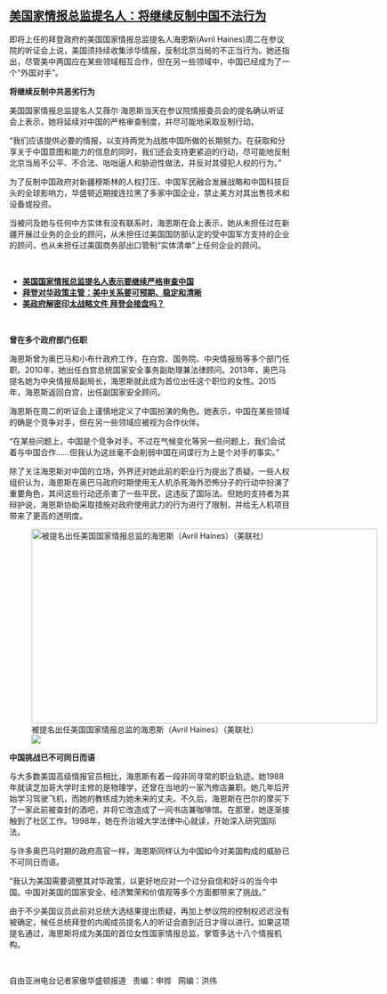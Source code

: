 <!--1611088984000-->
[美国家情报总监提名人：将继续反制中国不法行为](https://www.rfa.org/mandarin/yataibaodao/junshiwaijiao/hc-01192021100956.html)
------

<p></p><p>即将上任的拜登政府的美国国家情报总监提名人海恩斯(Avril Haines)周二在参议院的听证会上说，美国须持续收集涉华情报，反制北京当局的不正当行为。她还指出，尽管美中两国应在某些领域相互合作，但在另一些领域中，中国已经成为了一个“外国对手”。</p><p><strong>将继续反制中共恶劣行为</strong></p><p>美国国家情报总监提名人艾薇尔·海恩斯当天在参议院情报委员会的提名确认听证会上表示，她将延续对中国的严格审查制度，并尽可能地采取反制行动。</p><p>“我们应该提供必要的情报，以支持两党为战胜中国所做的长期努力。在获取和分享关于中国意图和能力的信息的同时，我们还会支持更紧迫的行动，尽可能地反制北京当局不公平、不合法、咄咄逼人和胁迫性做法，并反对其侵犯人权的行为。”</p><p>为了反制中国政府对新疆穆斯林的人权打压、中国军民融合发展战略和中国科技巨头的全球影响力，华盛顿近期接连拉黑了多家中国企业，禁止美方对其出售技术和设备或投资。</p><p>当被问及她与任何中方实体有没有联系时，海恩斯在会上表示，她从未担任过在新疆开展过业务的企业的顾问，从未担任过美国国防部认定的受中国军方支持的企业的顾问，也从未担任过美国商务部出口管制“实体清单”上任何企业的顾问。</p><p><br/></p><ul><li><a href="https://www.rfa.org/mandarin/Xinwen/3-01192021100107.html"><strong>美国国家情报总监提名人表示要继续严格审查中国</strong></a></li><li><strong><a href="https://www.rfa.org/mandarin/yataibaodao/junshiwaijiao/xx-01142021112259.html">拜登对华政策主管：美中关系要可预期、稳定和清晰</a></strong></li><li><strong><a href="https://www.rfa.org/mandarin/yataibaodao/junshiwaijiao/xx-01132021131723.html">美政府解密印太战略文件 拜登会接盘吗？</a></strong></li></ul><p><br/></p><p><strong>曾在多个政府部门任职</strong></p><p>海恩斯曾为奥巴马和小布什政府工作，在白宫、国务院、中央情报局等多个部门任职。2010年，她出任白宫总统国家安全事务副助理兼法律顾问。2013年，奥巴马提名她为中央情报局副局长，海恩斯就此成为首位出任这个职位的女性。2015年，海恩斯返回白宫，出任副国家安全顾问。</p><p>海恩斯在周二的听证会上谨慎地定义了中国扮演的角色。她表示，中国在某些领域的确是个竞争对手，但在另一些领域应被视为合作伙伴。</p><p>“在某些问题上，中国是个竞争对手。不过在气候变化等另一些问题上，我们会试着与中国合作……但我认为这丝毫不会削弱中国在间谍行为上是个对手的事实。”</p><p>除了关注海恩斯对中国的立场，外界还对她此前的职业行为提出了质疑。一些人权组织认为，海恩斯在奥巴马政府时期使用无人机杀死海外恐怖分子的行动中扮演了重要角色，其间这些行动还杀害了一些平民，这违反了国际法。但她的支持者为其辩护说，海恩斯协助采取措施对政府使用武力的行为进行了限制，并给无人机项目带来了更高的透明度。</p><p><figure class="image-richtext image-inline captioned" style="width:622px;"><img alt="被提名出任美国国家情报总监的海恩斯（Avril Haines）（美联社）" height="350" src="https://www.rfa.org/mandarin/yataibaodao/junshiwaijiao/hc-01192021100956.html/hc0119.jpg/@@images/caa7d87b-0a2c-4edf-a5fd-235442343a62.jpeg" title="hc0119.jpg" width="622"/><figcaption class="image-caption">被提名出任美国国家情报总监的海恩斯（Avril Haines）（美联社）</figcaption><small></small><div id="zoomattribute"><a data-caption="被提名出任美国国家情报总监的海恩斯（Avril Haines）（美联社）" data-fancybox="" href="https://www.rfa.org/mandarin/yataibaodao/junshiwaijiao/hc-01192021100956.html/hc0119.jpg" id="single_image" title="被提名出任美国国家情报总监的海恩斯（Avril Haines）（美联社）"><img src="/++plone++rfa-resources/img/icon-zoom.png"/></a></div></figure></p><p><strong>中国挑战已不可同日而语</strong></p><p>与大多数美国高级情报官员相比，海恩斯有着一段非同寻常的职业轨迹。她1988年就读芝加哥大学时主修的是物理学，还曾在当地的一家汽修店兼职。她几年后开始学习驾驶飞机，而她的教练成为她未来的丈夫。不久后，海恩斯在巴尔的摩买下了一家此前被查封的酒吧，并将它改造成了一间书店兼咖啡馆。在那里，她逐渐接触到了社区工作。1998年，她在乔治城大学法律中心就读，开始深入研究国际法。</p><p>与许多奥巴马时期的政府高官一样，海恩斯同样认为中国如今对美国构成的威胁已不可同日而语。</p><p>“我认为美国需要调整其对华政策，以更好地应对一个过分自信和好斗的当今中国。中国对美国的国家安全、经济繁荣和价值观等多个方面都带来了挑战。”</p><p>由于不少美国议员此前对总统大选结果提出质疑，再加上参议院的控制权迟迟没有被确定，候任总统拜登的内阁成员提名人的听证会直到近日才得以进行。如果这项提名通过，海恩斯将成为美国的首位女性国家情报总监，掌管多达十八个情报机构。</p><p><br/></p><p>自由亚洲电台记者家傲华盛顿报道   责编：申铧   网编：洪伟</p>
